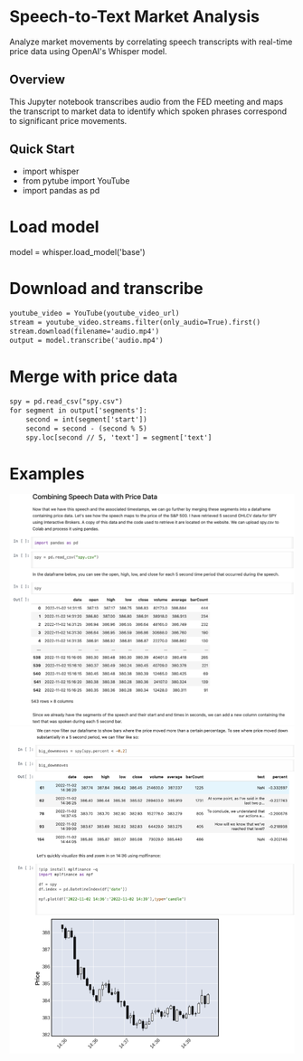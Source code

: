 # Speech-to-Text Market Analysis

Analyze market movements by correlating speech transcripts with real-time price data using OpenAI's Whisper model.

## Overview

This Jupyter notebook transcribes audio from the FED meeting and maps the transcript to market data to identify which spoken phrases correspond to significant price movements.

## Quick Start
- import whisper
- from pytube import YouTube
- import pandas as pd

# Load model
model = whisper.load_model('base')

# Download and transcribe
```
youtube_video = YouTube(youtube_video_url)
stream = youtube_video.streams.filter(only_audio=True).first()
stream.download(filename='audio.mp4')
output = model.transcribe('audio.mp4')
```

# Merge with price data
```
spy = pd.read_csv("spy.csv")
for segment in output['segments']:
    second = int(segment['start'])
    second = second - (second % 5)
    spy.loc[second // 5, 'text'] = segment['text']
```

# Examples
![Example](example_1.png)
![Example](example_2.png)
